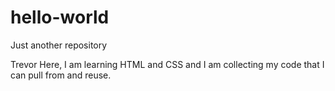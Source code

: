# hello-world
Just another repository

Trevor Here, I am learning HTML and CSS and I am collecting my code that I can pull from and reuse. 
